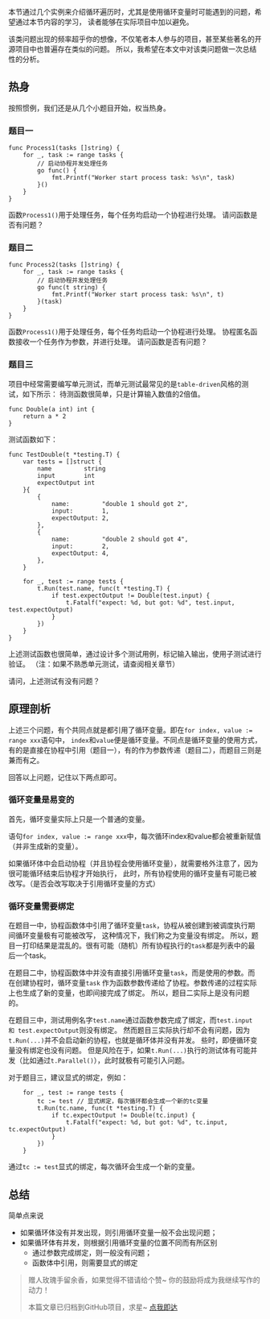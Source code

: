 本节通过几个实例来介绍循环遍历时，尤其是使用循环变量时可能遇到的问题，希望通过本节内容的学习，
读者能够在实际项目中加以避免。

该类问题出现的频率超乎你的想像，不仅笔者本人参与的项目，甚至某些著名的开源项目中也普遍存在类似的问题。
所以，我希望在本文中对该类问题做一次总结性的分析。

## 热身

按照惯例，我们还是从几个小题目开始，权当热身。

### 题目一
```golang
func Process1(tasks []string) {
	for _, task := range tasks {
		// 启动协程并发处理任务
		go func() {
			fmt.Printf("Worker start process task: %s\n", task)
		}()
	}
}
```
函数`Process1()`用于处理任务，每个任务均启动一个协程进行处理。
请问函数是否有问题？

### 题目二
```golang
func Process2(tasks []string) {
	for _, task := range tasks {
		// 启动协程并发处理任务
		go func(t string) {
			fmt.Printf("Worker start process task: %s\n", t)
		}(task)
	}
}
```
函数`Process1()`用于处理任务，每个任务均启动一个协程进行处理。
协程匿名函数接收一个任务作为参数，并进行处理。
请问函数是否有问题？

### 题目三
项目中经常需要编写单元测试，而单元测试最常见的是`table-driven`风格的测试，如下所示：
待测函数很简单，只是计算输入数值的2倍值。
```golang
func Double(a int) int {
	return a * 2
}
```
测试函数如下：
```
func TestDouble(t *testing.T) {
	var tests = []struct {
		name         string
		input        int
		expectOutput int
	}{
		{
			name:         "double 1 should got 2",
			input:        1,
			expectOutput: 2,
		},
		{
			name:         "double 2 should got 4",
			input:        2,
			expectOutput: 4,
		},
	}

	for _, test := range tests {
		t.Run(test.name, func(t *testing.T) {
			if test.expectOutput != Double(test.input) {
				t.Fatalf("expect: %d, but got: %d", test.input, test.expectOutput)
			}
		})
	}
}
```
上述测试函数也很简单，通过设计多个测试用例，标记输入输出，使用子测试进行验证。
（注：如果不熟悉单元测试，请查阅相关章节）

请问，上述测试有没有问题？

## 原理剖析

上述三个问题，有个共同点就是都引用了循环变量。即在`for index, value := range xxx`语句中，
`index`和`value`便是循环变量。不同点是循环变量的使用方式，有的是直接在协程中引用（题目一），有的作为参数传递（题目二），而题目三则是兼而有之。

回答以上问题，记住以下两点即可。

### 循环变量是易变的
首先，循环变量实际上只是一个普通的变量。

语句`for index, value := range xxx`中，每次循环index和value都会被重新赋值（并非生成新的变量）。

如果循环体中会启动协程（并且协程会使用循环变量），就需要格外注意了，因为很可能循环结束后协程才开始执行，
此时，所有协程使用的循环变量有可能已被改写。（是否会改写取决于引用循环变量的方式）

### 循环变量需要绑定

在题目一中，协程函数体中引用了循环变量`task`，协程从被创建到被调度执行期间循环变量极有可能被改写，
这种情况下，我们称之为变量没有绑定。
所以，题目一打印结果是混乱的。很有可能（随机）所有协程执行的`task`都是列表中的最后一个task。

在题目二中，协程函数体中并没有直接引用循环变量`task`，而是使用的参数。而在创建协程时，循环变量`task`
作为函数参数传递给了协程。参数传递的过程实际上也生成了新的变量，也即间接完成了绑定。
所以，题目二实际上是没有问题的。

在题目三中，测试用例名字`test.name`通过函数参数完成了绑定，而`test.input 和 test.expectOutput`则没有绑定。
然而题目三实际执行却不会有问题，因为`t.Run(...)`并不会启动新的协程，也就是循环体并没有并发。
些时，即便循环变量没有绑定也没有问题。
但是风险在于，如果`t.Run(...)`执行的测试体有可能并发（比如通过`t.Parallel()`），此时就极有可能引入问题。

对于题目三，建议显式的绑定，例如：
```
	for _, test := range tests {
		tc := test // 显式绑定，每次循环都会生成一个新的tc变量
		t.Run(tc.name, func(t *testing.T) {
			if tc.expectOutput != Double(tc.input) {
				t.Fatalf("expect: %d, but got: %d", tc.input, tc.expectOutput)
			}
		})
	}
```
通过`tc := test`显式的绑定，每次循环会生成一个新的变量。

## 总结
简单点来说
- 如果循环体没有并发出现，则引用循环变量一般不会出现问题；
- 如果循环体有并发，则根据引用循环变量的位置不同而有所区别
	-  通过参数完成绑定，则一般没有问题；
	-  函数体中引用，则需要显式的绑定
	


> 赠人玫瑰手留余香，如果觉得不错请给个赞~
> 你的鼓励将成为我继续写作的动力！ 
>
> 本篇文章已归档到GitHub项目，求星~ [点我即达](https://github.com/RainbowMango/GoExpertProgramming)